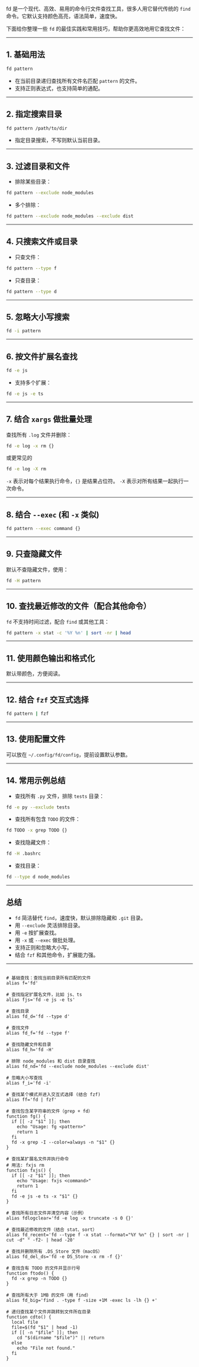 fd 是一个现代、高效、易用的命令行文件查找工具，很多人用它替代传统的 `find` 命令。它默认支持颜色高亮，语法简单，速度快。

下面给你整理一些 `fd` 的最佳实践和常用技巧，帮助你更高效地用它查找文件：

---

## 1. 基础用法

```bash
fd pattern
```

* 在当前目录递归查找所有文件名匹配 `pattern` 的文件。
* 支持正则表达式，也支持简单的通配。

---

## 2. 指定搜索目录

```bash
fd pattern /path/to/dir
```

* 指定目录搜索，不写则默认当前目录。

---

## 3. 过滤目录和文件

* 排除某些目录：

```bash
fd pattern --exclude node_modules
```

* 多个排除：

```bash
fd pattern --exclude node_modules --exclude dist
```

---

## 4. 只搜索文件或目录

* 只查文件：

```bash
fd pattern --type f
```

* 只查目录：

```bash
fd pattern --type d
```

---

## 5. 忽略大小写搜索

```bash
fd -i pattern
```

---

## 6. 按文件扩展名查找

```bash
fd -e js
```

* 支持多个扩展：

```bash
fd -e js -e ts
```

---

## 7. 结合 `xargs` 做批量处理

查找所有 `.log` 文件并删除：

```bash
fd -e log -x rm {}
```

或更常见的

```bash
fd -e log -X rm
```

`-x` 表示对每个结果执行命令，`{}` 是结果占位符。
`-X` 表示对所有结果一起执行一次命令。

---

## 8. 结合 `--exec` (和 `-x` 类似)

```bash
fd pattern --exec command {}
```

---

## 9. 只查隐藏文件

默认不查隐藏文件，使用：

```bash
fd -H pattern
```

---

## 10. 查找最近修改的文件（配合其他命令）

`fd` 不支持时间过滤，配合 `find` 或其他工具：

```bash
fd pattern -x stat -c '%Y %n' | sort -nr | head
```

---

## 11. 使用颜色输出和格式化

默认带颜色，方便阅读。

---

## 12. 结合 `fzf` 交互式选择

```bash
fd pattern | fzf
```

---

## 13. 使用配置文件

可以放在 `~/.config/fd/config`，提前设置默认参数。

---

## 14. 常用示例总结

* 查找所有 `.py` 文件，排除 `tests` 目录：

```bash
fd -e py --exclude tests
```

* 查找所有包含 `TODO` 的文件：

```bash
fd TODO -x grep TODO {}
```

* 查找隐藏文件：

```bash
fd -H .bashrc
```

* 查找目录：

```bash
fd --type d node_modules
```

---

## 总结

* `fd` 简洁替代 `find`，速度快，默认排除隐藏和 `.git` 目录。
* 用 `--exclude` 灵活排除目录。
* 用 `-e` 按扩展查找。
* 用 `-x` 或 `--exec` 做批处理。
* 支持正则和忽略大小写。
* 结合 `fzf` 和其他命令，扩展能力强。

---

```

# 基础查找：查找当前目录所有匹配的文件
alias f='fd'

# 查找指定扩展名文件，比如 js、ts
alias fjs='fd -e js -e ts'

# 查找目录
alias fd_d='fd --type d'

# 查找文件
alias fd_f='fd --type f'

# 查找隐藏文件和目录
alias fd_h='fd -H'

# 排除 node_modules 和 dist 目录查找
alias fd_nd='fd --exclude node_modules --exclude dist'

# 忽略大小写查找
alias f_i='fd -i'

# 查找某个模式并进入交互式选择 (结合 fzf)
alias ff='fd | fzf'

# 查找包含某字符串的文件（grep + fd）
function fg() {
  if [[ -z "$1" ]]; then
    echo "Usage: fg <pattern>"
    return 1
  fi
  fd -x grep -I --color=always -n "$1" {}
}

# 查找某扩展名文件并执行命令
# 用法: fxjs rm
function fxjs() {
  if [[ -z "$1" ]]; then
    echo "Usage: fxjs <command>"
    return 1
  fi
  fd -e js -e ts -x "$1" {}
}

# 查找所有日志文件并清空内容（示例）
alias fdlogclear='fd -e log -x truncate -s 0 {}'

# 查找最近修改的文件（结合 stat、sort）
alias fd_recent='fd --type f -x stat --format="%Y %n" {} | sort -nr | cut -d" " -f2- | head -20'

# 查找并删除所有 .DS_Store 文件（macOS）
alias fd_del_ds='fd -e DS_Store -x rm -f {}'

# 查找含有 TODO 的文件并显示行号
function ftodo() {
  fd -x grep -n TODO {}
}

# 查找所有大于 1MB 的文件（用 find）
alias fd_big='find . -type f -size +1M -exec ls -lh {} +'

# 递归查找某个文件并跳转到文件所在目录
function cdto() {
  local file
  file=$(fd "$1" | head -1)
  if [[ -n "$file" ]]; then
    cd "$(dirname "$file")" || return
  else
    echo "File not found."
  fi
}


```


